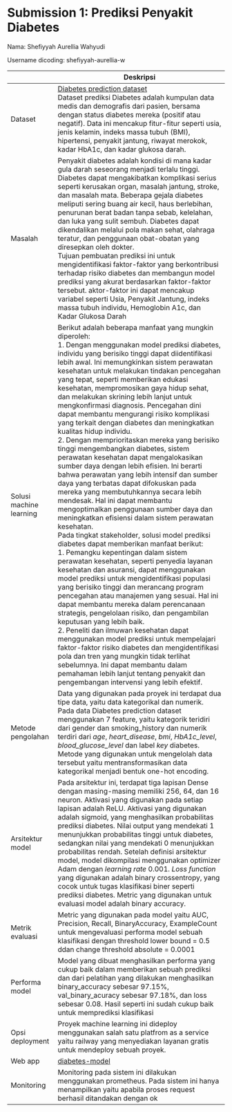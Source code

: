 # Submission 1: Prediksi Penyakit Diabetes
Nama: Shefiyyah Aurellia Wahyudi

Username dicoding: shefiyyah-aurellia-w

| | Deskripsi |
| ----------- | ----------- |
| Dataset | [Diabetes prediction dataset](https://www.kaggle.com/datasets/iammustafatz/diabetes-prediction-dataset)<br> Dataset prediksi Diabetes adalah kumpulan data medis dan demografis dari pasien, bersama dengan status diabetes mereka (positif atau negatif). Data ini mencakup fitur-fitur seperti usia, jenis kelamin, indeks massa tubuh (BMI), hipertensi, penyakit jantung, riwayat merokok, kadar HbA1c, dan kadar glukosa darah. |
| Masalah | Penyakit diabetes adalah kondisi di mana kadar gula darah seseorang menjadi terlalu tinggi. Diabetes dapat mengakibatkan komplikasi serius seperti kerusakan organ, masalah jantung, stroke, dan masalah mata. Beberapa gejala diabetes meliputi sering buang air kecil, haus berlebihan, penurunan berat badan tanpa sebab, kelelahan, dan luka yang sulit sembuh. Diabetes dapat dikendalikan melalui pola makan sehat, olahraga teratur, dan penggunaan obat-obatan yang diresepkan oleh dokter.<br>  Tujuan pembuatan prediksi ini untuk mengidentifikasi faktor-faktor yang berkontribusi terhadap risiko diabetes dan membangun model prediksi yang akurat berdasarkan faktor-faktor tersebut. aktor-faktor ini dapat mencakup variabel seperti Usia, Penyakit Jantung, indeks massa tubuh individu, Hemoglobin A1c, dan Kadar Glukosa Darah |
| Solusi machine learning | Berikut adalah beberapa manfaat yang mungkin diperoleh:<br> 1. Dengan menggunakan model prediksi diabetes, individu yang berisiko tinggi dapat diidentifikasi lebih awal. Ini memungkinkan sistem perawatan kesehatan untuk melakukan tindakan pencegahan yang tepat, seperti memberikan edukasi kesehatan, mempromosikan gaya hidup sehat, dan melakukan skrining lebih lanjut untuk mengkonfirmasi diagnosis. Pencegahan dini dapat membantu mengurangi risiko komplikasi yang terkait dengan diabetes dan meningkatkan kualitas hidup individu.<br> 2. Dengan memprioritaskan mereka yang berisiko tinggi mengembangkan diabetes, sistem perawatan kesehatan dapat mengalokasikan sumber daya dengan lebih efisien. Ini berarti bahwa perawatan yang lebih intensif dan sumber daya yang terbatas dapat difokuskan pada mereka yang membutuhkannya secara lebih mendesak. Hal ini dapat membantu mengoptimalkan penggunaan sumber daya dan meningkatkan efisiensi dalam sistem perawatan kesehatan.<br> Pada tingkat stakeholder, solusi model prediksi diabetes dapat memberikan manfaat berikut:<br> 1. Pemangku kepentingan dalam sistem perawatan kesehatan, seperti penyedia layanan kesehatan dan asuransi, dapat menggunakan model prediksi untuk mengidentifikasi populasi yang berisiko tinggi dan merancang program pencegahan atau manajemen yang sesuai. Hal ini dapat membantu mereka dalam perencanaan strategis, pengelolaan risiko, dan pengambilan keputusan yang lebih baik.<br> 2. Peneliti dan ilmuwan kesehatan dapat menggunakan model prediksi untuk mempelajari faktor-faktor risiko diabetes dan mengidentifikasi pola dan tren yang mungkin tidak terlihat sebelumnya. Ini dapat membantu dalam pemahaman lebih lanjut tentang penyakit dan pengembangan intervensi yang lebih efektif.  |
| Metode pengolahan | Data yang digunakan pada proyek ini terdapat dua tipe data, yaitu data kategorikal dan numerik. Pada data Diabetes prediction dataset menggunakan 7 feature, yaitu kategorik teridiri dari gender dan smoking_history dan numerik terdiri dari *age*, *heart_disease*, *bmi*, *HbA1c_level*, *blood_glucose_level* dan label *key* diabetes. Metode yang digunakan untuk mengelolah data tersebut yaitu mentransformasikan data kategorikal menjadi bentuk one-hot encoding.  |
| Arsitektur model |  Pada arsitektur ini, terdapat tiga lapisan Dense dengan masing-masing memiliki 256, 64, dan 16 neuron. Aktivasi yang digunakan pada setiap lapisan adalah ReLU. Aktivasi yang digunakan adalah sigmoid, yang menghasilkan probabilitas prediksi diabetes. Nilai output yang mendekati 1 menunjukkan probabilitas tinggi untuk diabetes, sedangkan nilai yang mendekati 0 menunjukkan probabilitas rendah. Setelah definisi arsitektur model, model dikompilasi menggunakan optimizer Adam dengan *learning rate* 0.001. *Loss function* yang digunakan adalah binary crossentropy, yang cocok untuk tugas klasifikasi biner seperti prediksi diabetes. Metric yang digunakan untuk evaluasi model adalah binary accuracy. |
| Metrik evaluasi | Metric yang digunakan pada model yaitu AUC, Precision, Recall, BinaryAccuracy, ExampleCount untuk mengevaluasi performa model sebuah klasifikasi dengan threshold lower bound = 0.5 ddan change threshold absolute = 0.0001|
| Performa model |Model yang dibuat menghasilkan performa yang cukup baik dalam memberikan sebuah prediksi dan dari pelatihan yang dilakukan menghasilkan binary_accuracy sebesar 97.15%, val_binary_acuracy sebesar 97.18%, dan loss sebesar 0.08. Hasil seperti ini sudah cukup baik untuk memprediksi klasifikasi |
| Opsi deployment | Proyek machine learning ini dideploy menggunakan salah satu platfrom as a service yaitu railway  yang menyediakan layanan gratis untuk mendeploy sebuah proyek.|
| Web app |  [diabetes-model](https://diabetes-prediction-production.up.railway.app/v1/models/diabetes-model/metadata)|
| Monitoring | Monitoring pada sistem ini dilakukan menggunakan prometheus. Pada sistem ini hanya  menampilkan yaitu apabila proses request berhasil ditandakan dengan ok |

